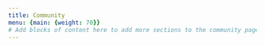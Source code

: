```yaml
---
title: Community
menu: {main: {weight: 70}}
# Add blocks of content here to add more sections to the community page
---
```

